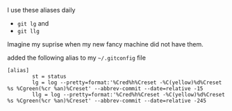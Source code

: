 I use these aliases daily

- `git lg`
and 
- `git llg`

Imagine my suprise when my new fancy machine did not have them.

added the following alias to my `~/.gitconfig` file

```
[alias]
        st = status
        lg = log --pretty=format:'%Cred%h%Creset -%C(yellow)%d%Creset %s %Cgreen(%cr %an)%Creset' --abbrev-commit --date=relative -15
        llg = log --pretty=format:'%Cred%h%Creset -%C(yellow)%d%Creset %s %Cgreen(%cr %an)%Creset' --abbrev-commit --date=relative -245
```